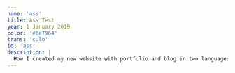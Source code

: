 ```yaml
---
name: 'ass'
title: Ass Test
year: 1 January 2019
color: '#8e7964'
trans: 'culo'
id: 'ass'
description: |
  How I created my new website with portfolio and blog in two languages. What technology I used and why.
---
```

